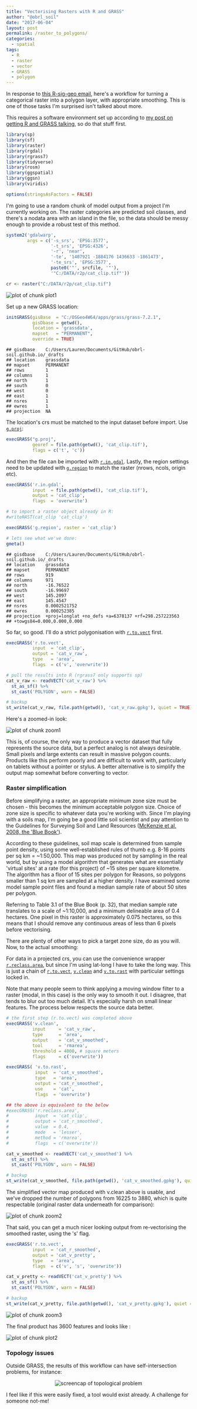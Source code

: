 ```yaml
---
title: "Vectorising Rasters with R and GRASS"
author: "@obrl_soil"
date: "2017-06-04"
layout: post
permalink: /raster_to_polygons/
categories: 
  - spatial
tags: 
  - R
  - raster
  - vector
  - GRASS
  - polygon
---
```




In response to [this R-sig-geo email](https://stat.ethz.ch/pipermail/r-sig-geo/2017-June/025756.html), here's a workflow for turning a categorical raster into a polygon layer, with appropriate smoothing. This is one of those tasks I'm surprised isn't talked about more.

This requires a software environment set up according to [my post on getting R and GRASS talking](https://obrl-soil.github.io/r-osgeo4w-windows/), so do that stuff first. 


```r
library(sp)
library(sf)
library(raster)
library(rgdal)
library(rgrass7)
library(tidyverse)
library(rosm)
library(ggspatial)
library(ggsn)
library(viridis)

options(stringsAsFactors = FALSE)
```

I'm going to use a random chunk of model output from a project I'm currently working on. The raster categories are predicted soil classes, and there's a nodata area with an island in the file, so the data should be messy enough to provide a robust test of this method. 


```r
system2('gdalwarp', 
        args = c('-s_srs', 'EPSG:3577',
                 '-t_srs', 'EPSG:4326',
                 '-r', 'near', 
                 '-te', '1407921 -1884176 1436633 -1861473', 
                 '-te_srs', 'EPSG:3577',
                 paste0('"', srcfile, '"'),
                 '"C:/DATA/r2p/cat_clip.tif"'))
```


```r
cr <- raster("C:/DATA/r2p/cat_clip.tif") 
```

<img src="{{ site.url }}/images/raster-to_polygonsplot1-1.png" title="plot of chunk plot1" alt="plot of chunk plot1" style="display: block; margin: auto;" />

Set up a new GRASS location:


```r
initGRASS(gisBase  = "C:/OSGeo4W64/apps/grass/grass-7.2.1",
          gisDbase = getwd(),
          location = 'grassdata',
          mapset   = "PERMANENT", 
          override = TRUE)
```

```
## gisdbase    C:/Users/Lauren/Documents/GitHub/obrl-soil.github.io/_drafts 
## location    grassdata 
## mapset      PERMANENT 
## rows        1 
## columns     1 
## north       1 
## south       0 
## west        0 
## east        1 
## nsres       1 
## ewres       1 
## projection  NA
```

The location's crs must be matched to the input dataset before import. Use [`g.proj`](https://grass.osgeo.org/grass72/manuals/g.proj.html):

```r
execGRASS("g.proj", 
          georef = file.path(getwd(), 'cat_clip.tif'),
          flags = c('t', 'c'))
```

And then the file can be imported with [`r.in.gdal`](https://grass.osgeo.org/grass72/manuals/r.in.gdal.html). Lastly, the region settings need to be updated with [`g.region`](https://grass.osgeo.org/grass72/manuals/g.region.html) to match the raster (nrows, ncols, origin etc).

```r
execGRASS('r.in.gdal',
          input  = file.path(getwd(), 'cat_clip.tif'),
          output = 'cat_clip',
          flags  = 'overwrite')

# to import a raster object already in R:
#writeRAST(cat_clip 'cat_clip')

execGRASS('g.region', raster = 'cat_clip')

# lets see what we've done:
gmeta()
```

```
## gisdbase    C:/Users/Lauren/Documents/GitHub/obrl-soil.github.io/_drafts 
## location    grassdata 
## mapset      PERMANENT 
## rows        919 
## columns     971 
## north       -16.76522 
## south       -16.99697 
## west        145.2097 
## east        145.4547 
## nsres       0.0002521752 
## ewres       0.000252385 
## projection  +proj=longlat +no_defs +a=6378137 +rf=298.257223563
## +towgs84=0.000,0.000,0.000
```

So far, so good. I'll do a strict polygonisation with [`r.to.vect`](https://grass.osgeo.org/grass72/manuals/r.to.vect.html) first. 


```r
execGRASS('r.to.vect',
          input  = 'cat_clip',
          output = 'cat_v_raw',
          type   = 'area',
          flags  = c('v', 'overwrite'))

# pull the results into R (rgrass7 only supports sp)
cat_v_raw <- readVECT('cat_v_raw') %>% 
  st_as_sf() %>%
  st_cast('POLYGON', warn = FALSE)

# backup
st_write(cat_v_raw, file.path(getwd(), 'cat_v_raw.gpkg'), quiet = TRUE)
```

Here's a zoomed-in look:

<img src="{{ site.url }}/images/raster-to_polygonszoom1-1.png" title="plot of chunk zoom1" alt="plot of chunk zoom1" style="display: block; margin: auto;" />

This is, of course, the only way to produce a vector dataset that fully represents the source data, but a perfect analog is not always desirable. Small pixels and large extents can result in massive polygon counts. Products like this perform poorly and are difficult to work with, particularly on tablets without a pointer or stylus. A better alternative is to simplify the output map somewhat before converting to vector.

### Raster simplification

Before simplifying a raster, an appropriate minimum zone size must be chosen - this becomes the minimum acceptable polygon size. Choice of zone size is specific to whatever data you're working with. Since I'm playing with a soils map, I'm going be a good little soil scientist and pay attention to the Guidelines for Surveying Soil and Land Resources ([McKenzie et al, 2008, the 'Blue Book'](http://www.publish.csiro.au/book/5650/)).

According to these guidelines, soil map scale is determined from sample point density, using some well-established rules of thumb e.g. 8-16 points per sq km = ~1:50,000. This map was produced not by sampling in the real world, but by using a model algorithm that generates what are essentially 'virtual sites' at a rate (for this project) of ~15 sites per square kilometre. The algorithm has a floor of 15 sites per polygon for Reasons, so polygons smaller than 1 sq km are sampled at a higher density. I have examined some model sample point files and found a median sample rate of about 50 sites per polygon.

Referring to Table 3.1 of the Blue Book (p. 32), that median sample rate translates to a scale of ~1:10,000, and a minimum delineable area of 0.4 hectares. One pixel in this raster is approximately 0.075 hectares, so this means that I should remove any continuous areas of less than 6 pixels before vectorising.

There are plenty of other ways to pick a target zone size, do as you will. Now, to the actual smoothing:

For data in a projected crs, you can use the convenience wrapper [`r.reclass.area`](https://grass.osgeo.org/grass72/manuals/r.reclass.area.html), but since I'm using lat-long I have to take the long way. This is just a chain of [`r.to.vect`](https://grass.osgeo.org/grass72/manuals/r.to.vect.html), [`v.clean`](https://grass.osgeo.org/grass72/manuals/v.clean.html) and [`v.to.rast`](https://grass.osgeo.org/grass72/manuals/v.to.rast.html) with particular settings locked in.

Note that many people seem to think applying a moving window filter to a raster (modal, in this case) is the only way to smooth it out. I disagree, that tends to blur out too much detail. It's especially harsh on small linear features. The process below respects the source data better.


```r
# the first step (r.to.vect) was completed above
execGRASS('v.clean',
          input     = 'cat_v_raw',
          type      = 'area',
          output    = 'cat_v_smoothed',
          tool      = 'rmarea',
          threshold = 4000, # square meters
          flags     = c('overwrite'))

execGRASS( 'v.to.rast',
           input  = 'cat_v_smoothed',
           type   = 'area',
           output = 'cat_r_smoothed',
           use    = 'cat',
           flags  = 'overwrite')

## the above is equivalent to the below
#execGRASS('r.reclass.area',
#          input  = 'cat_clip',
#          output = 'cat_r_smoothed',
#          value  = 0.4,             
#          mode   = 'lesser',
#          method = 'rmarea',
#          flags  = c('overwrite'))

cat_v_smoothed <- readVECT('cat_v_smoothed') %>% 
  st_as_sf() %>%
  st_cast('POLYGON', warn = FALSE)

# backup
st_write(cat_v_smoothed, file.path(getwd(), 'cat_v_smoothed.gpkg'), quiet = TRUE)
```

The simplified vector map produced with v.clean above is usable, and we've dropped the number of polygons from 16225 to 3880, which is quite respectable (original raster data underneath for comparison):

<img src="{{ site.url }}/images/raster-to_polygonszoom2-1.png" title="plot of chunk zoom2" alt="plot of chunk zoom2" style="display: block; margin: auto;" />

That said, you can get a much nicer looking output from re-vectorising the smoothed raster, using the 's' flag.


```r
execGRASS('r.to.vect',
          input  = 'cat_r_smoothed',
          output = 'cat_v_pretty',
          type   = 'area',
          flags  = c('v', 's', 'overwrite'))

cat_v_pretty <- readVECT('cat_v_pretty') %>% 
  st_as_sf() %>%
  st_cast('POLYGON', warn = FALSE)

# backup
st_write(cat_v_pretty, file.path(getwd(), 'cat_v_pretty.gpkg'), quiet = TRUE)
```


<img src="{{ site.url }}/images/raster-to_polygonszoom3-1.png" title="plot of chunk zoom3" alt="plot of chunk zoom3" style="display: block; margin: auto;" />

The final product has 3600 features and looks like :

<img src="{{ site.url }}/images/raster-to_polygonsplot2-1.png" title="plot of chunk plot2" alt="plot of chunk plot2" style="display: block; margin: auto;" />

### Topology issues

Outside GRASS, the results of this workflow can have self-intersection problems, for instance:

<p align="center"><img src="topofail.PNG" alt = "screencap of topological problem"/></p>

I feel like if this were easily fixed, a tool would exist already. A challenge for someone not-me!
